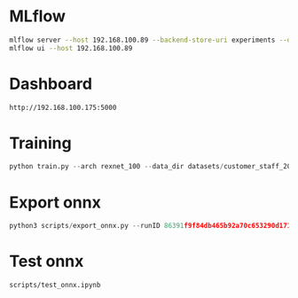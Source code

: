 # MLflow
```bash
mlflow server --host 192.168.100.89 --backend-store-uri experiments --default-artifact-root ./artifacts
mlflow ui --host 192.168.100.89
```

# Dashboard
```bash
http://192.168.100.175:5000
```

# Training
```python
python train.py --arch rexnet_100 --data_dir datasets/customer_staff_20220816 --exp_name pmc_rexnet_100 --exp_id 3 --epoch 50
```

# Export onnx
```python
python3 scripts/export_onnx.py --runID 86391f9f84db465b92a70c653290d171 --arch rexnet_100
```

# Test onnx
```bash
scripts/test_onnx.ipynb
```